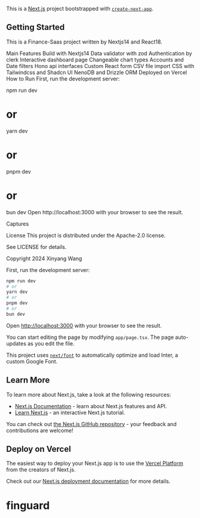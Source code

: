 This is a [Next.js](https://nextjs.org/) project bootstrapped with [`create-next-app`](https://github.com/vercel/next.js/tree/canary/packages/create-next-app).

## Getting Started

This is a Finance-Saas project written by Nextjs14 and React18.

Main Features
Build with Nextjs14
Data validator with zod
Authentication by clerk
Interactive dashboard page
Changeable chart types
Accounts and Date filters
Hono api interfaces
Custom React form
CSV file import
CSS with Tailwindcss and Shadcn UI
NenoDB and Drizzle ORM
Deployed on Vercel
How to Run
First, run the development server:

npm run dev

# or

yarn dev

# or

pnpm dev

# or

bun dev
Open http://localhost:3000 with your browser to see the result.

Captures

License
This project is distributed under the Apache-2.0 license.

See LICENSE for details.

Copyright 2024 Xinyang Wang

First, run the development server:

```bash {"id":"01J29S1CHHW05J11YZZ92DPNT0"}
npm run dev
# or
yarn dev
# or
pnpm dev
# or
bun dev
```

Open [http://localhost:3000](http://localhost:3000) with your browser to see the result.

You can start editing the page by modifying `app/page.tsx`. The page auto-updates as you edit the file.

This project uses [`next/font`](https://nextjs.org/docs/basic-features/font-optimization) to automatically optimize and load Inter, a custom Google Font.

## Learn More

To learn more about Next.js, take a look at the following resources:

- [Next.js Documentation](https://nextjs.org/docs) - learn about Next.js features and API.
- [Learn Next.js](https://nextjs.org/learn) - an interactive Next.js tutorial.

You can check out [the Next.js GitHub repository](https://github.com/vercel/next.js/) - your feedback and contributions are welcome!

## Deploy on Vercel

The easiest way to deploy your Next.js app is to use the [Vercel Platform](https://vercel.com/new?utm_medium=default-template&filter=next.js&utm_source=create-next-app&utm_campaign=create-next-app-readme) from the creators of Next.js.

Check out our [Next.js deployment documentation](https://nextjs.org/docs/deployment) for more details.

# finguard
